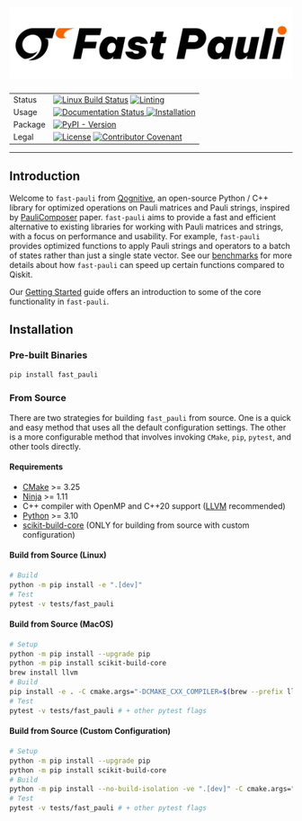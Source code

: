 <h1 align="center">
<img src="https://raw.githubusercontent.com/qognitive/fast-pauli/refs/heads/main/docs/logo/FP-banner.svg">
</h1>

<table>
  <tr>
    <td>Status</td>
    <td><a href="https://github.com/qognitive/fast-pauli/actions/workflows/all_push.yml"><img src="https://github.com/qognitive/fast-pauli/actions/workflows/all_push.yml/badge.svg" alt="Linux Build Status"></a>
    <a href="https://github.com/qognitive/fast-pauli/actions/workflows/pre-commit.yml"><img src="https://github.com/qognitive/fast-pauli/actions/workflows/pre-commit.yml/badge.svg" alt="Linting"></a>
    </td>
  </tr>
  <tr>
    <td>Usage</td>
    <td>
      <a href='https://qognitive-fast-pauli.readthedocs-hosted.com/en/latest/?badge=latest'>
    <img src='https://readthedocs.com/projects/qognitive-fast-pauli/badge/?version=latest' alt='Documentation Status' />
</a>
    <a href="https://qognitive-fast-pauli.readthedocs-hosted.com/en/latest/#installation"><img src="https://img.shields.io/badge/Docs-Installation-blue" alt="Installation"></a>
     </td>
  </tr>
  <tr>
    <td>Package</td>
    <td>
    <a href="https://pypi.org/project/fast-pauli/"><img alt="PyPI - Version" src="https://img.shields.io/pypi/v/fast_pauli?color=4c1"></a>
    </td>
  </tr>
  <tr>
    <td>Legal</td>
    <td>
    <a href="https://opensource.org/licenses/BSD-2-Clause"><img src="https://img.shields.io/badge/License-BSD_2--Clause-orange.svg" alt="License"></a>
    <a href="https://github.com/qognitive/fast-pauli/blob/develop/CODE_OF_CONDUCT.md"><img src="https://img.shields.io/badge/Contributor%20Covenant-2.1-4baaaa.svg" alt="Contributor Covenant"></a>
    </td>
  </tr>
</table>



---
## Introduction

Welcome to `fast-pauli` from [Qognitive](https://www.qognitive.io/), an open-source Python / C++ library for optimized operations on Pauli matrices and Pauli strings,
inspired by [PauliComposer](https://arxiv.org/abs/2301.00560) paper.
`fast-pauli` aims to provide a fast and efficient alternative to existing libraries for working with Pauli matrices and strings,
with a focus on performance and usability.
For example, `fast-pauli` provides optimized functions to apply Pauli strings and operators to a batch of states rather than just a single state vector.
See our [benchmarks](https://qognitive-fast-pauli.readthedocs-hosted.com/en/latest/benchmarks.html) for more details about how `fast-pauli` can speed up certain functions compared to Qiskit.

Our [Getting Started](https://qognitive-fast-pauli.readthedocs-hosted.com/en/latest/getting_started.html) guide offers an introduction to some of the core functionality in `fast-pauli`.

## Installation

### Pre-built Binaries
```bash
pip install fast_pauli
```

### From Source

There are two strategies for building `fast_pauli` from source. One is a quick and easy method that uses all the default configuration settings. The other is a more configurable method that involves invoking `CMake`, `pip`, `pytest`, and other tools directly.

#### Requirements

- [CMake](https://pypi.org/project/cmake/) >= 3.25
- [Ninja](https://pypi.org/project/ninja/) >= 1.11
- C++ compiler with OpenMP and C++20 support ([LLVM](https://apt.llvm.org/) recommended)
- [Python](https://www.python.org/downloads/) >= 3.10
- [scikit-build-core](https://pypi.org/project/scikit-build-core/) (ONLY for building from source with custom configuration)

#### Build from Source (Linux)
```bash
# Build
python -m pip install -e ".[dev]"
# Test
pytest -v tests/fast_pauli
```

#### Build from Source (MacOS)

```bash
# Setup
python -m pip install --upgrade pip
python -m pip install scikit-build-core
brew install llvm
# Build
pip install -e . -C cmake.args="-DCMAKE_CXX_COMPILER=$(brew --prefix llvm)/bin/clang++;-DCMAKE_CXX_FLAGS='-stdlib=libc++ -fexperimental-library'"
# Test
pytest -v tests/fast_pauli # + other pytest flags
```

#### Build from Source (Custom Configuration)
```bash
# Setup
python -m pip install --upgrade pip
python -m pip install scikit-build-core
# Build
python -m pip install --no-build-isolation -ve ".[dev]" -C cmake.args="-DCMAKE_CXX_COMPILER=<compiler> + <other cmake flags>"
# Test
pytest -v tests/fast_pauli # + other pytest flags
```

